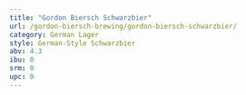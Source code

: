 ```yaml
---
title: "Gordon Biersch Schwarzbier"
url: /gordon-biersch-brewing/gordon-biersch-schwarzbier/
category: German Lager
style: German-Style Schwarzbier
abv: 4.3
ibu: 0
srm: 0
upc: 0
---
```


